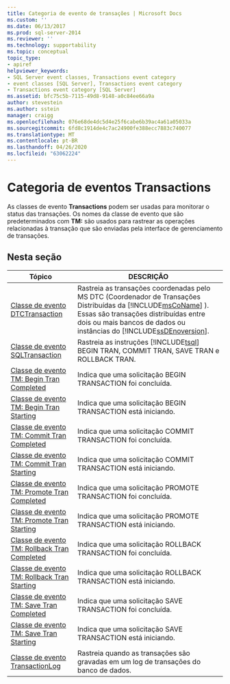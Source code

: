 ```yaml
---
title: Categoria de evento de transações | Microsoft Docs
ms.custom: ''
ms.date: 06/13/2017
ms.prod: sql-server-2014
ms.reviewer: ''
ms.technology: supportability
ms.topic: conceptual
topic_type:
- apiref
helpviewer_keywords:
- SQL Server event classes, Transactions event category
- event classes [SQL Server], Transactions event category
- Transactions event category [SQL Server]
ms.assetid: bfc75c5b-7115-49d8-9148-a0c84ee66a9a
author: stevestein
ms.author: sstein
manager: craigg
ms.openlocfilehash: 076e68de4dc5d4e25f6cabe6b39ac4a61a05033a
ms.sourcegitcommit: 6fd8c1914de4c7ac24900fe388ecc7883c740077
ms.translationtype: MT
ms.contentlocale: pt-BR
ms.lasthandoff: 04/26/2020
ms.locfileid: "63062224"
---
```

# <a name="transactions-event-category"></a>Categoria de eventos Transactions
  As classes de evento **Transactions** podem ser usadas para monitorar o status das transações. Os nomes da classe de evento que são predeterminados com **TM:** são usados para rastrear as operações relacionadas à transação que são enviadas pela interface de gerenciamento de transações.  
  
## <a name="in-this-section"></a>Nesta seção  
  
|Tópico|DESCRIÇÃO|  
|-----------|-----------------|  
|[Classe de evento DTCTransaction](dtctransaction-event-class.md)|Rastreia as transações coordenadas pelo MS DTC (Coordenador de Transações Distribuídas da [!INCLUDE[msCoName](../../includes/msconame-md.md)] ). Essas são transações distribuídas entre dois ou mais bancos de dados ou instâncias do [!INCLUDE[ssDEnoversion](../../includes/ssdenoversion-md.md)].|  
|[Classe de evento SQLTransaction](sqltransaction-event-class.md)|Rastreia as instruções [!INCLUDE[tsql](../../includes/tsql-md.md)] BEGIN TRAN, COMMIT TRAN, SAVE TRAN e ROLLBACK TRAN.|  
|[Classe de evento TM: Begin Tran Completed](tm-begin-tran-completed-event-class.md)|Indica que uma solicitação BEGIN TRANSACTION foi concluída.|  
|[Classe de evento TM: Begin Tran Starting](tm-begin-tran-starting-event-class.md)|Indica que uma solicitação BEGIN TRANSACTION está iniciando.|  
|[Classe de evento TM: Commit Tran Completed](tm-commit-tran-completed-event-class.md)|Indica que uma solicitação COMMIT TRANSACTION foi concluída.|  
|[Classe de evento TM: Commit Tran Starting](tm-commit-tran-starting-event-class.md)|Indica que uma solicitação COMMIT TRANSACTION está iniciando.|  
|[Classe de evento TM: Promote Tran Completed](tm-promote-tran-completed-event-class.md)|Indica que uma solicitação PROMOTE TRANSACTION foi concluída.|  
|[Classe de evento TM: Promote Tran Starting](tm-promote-tran-starting-event-class.md)|Indica que uma solicitação PROMOTE TRANSACTION está iniciando.|  
|[Classe de evento TM: Rollback Tran Completed](tm-rollback-tran-completed-event-class.md)|Indica que uma solicitação ROLLBACK TRANSACTION foi concluída.|  
|[Classe de evento TM: Rollback Tran Starting](tm-rollback-tran-starting-event-class.md)|Indica que uma solicitação ROLLBACK TRANSACTION está iniciando.|  
|[Classe de evento TM: Save Tran Completed](tm-save-tran-completed-event-class.md)|Indica que uma solicitação SAVE TRANSACTION foi concluída.|  
|[Classe de evento TM: Save Tran Starting](tm-save-tran-starting-event-class.md)|Indica que uma solicitação SAVE TRANSACTION está iniciando.|  
|[Classe de evento TransactionLog](transactionlog-event-class.md)|Rastreia quando as transações são gravadas em um log de transações do banco de dados.|  
  
  
